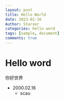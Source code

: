 ```yaml
---
layout: post
title: Hello World
date: 2023-02-16
Author: Starxer
categories: hello word
tags: [sample, document]
comments: true
---
```


# Hello word

你好世界

- 2000.02.16
  - scau
